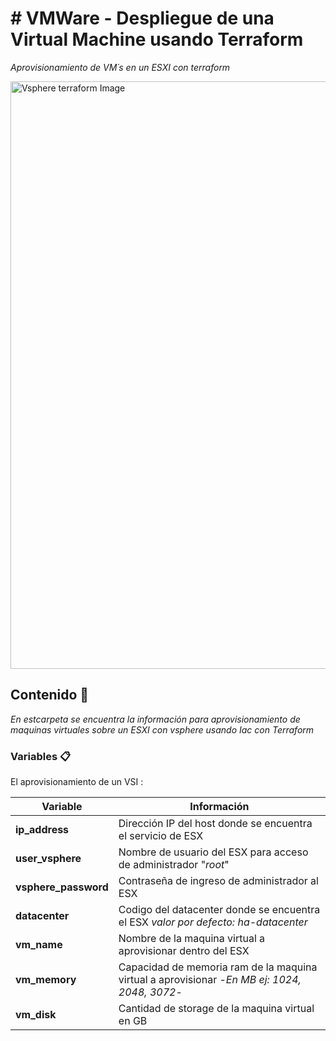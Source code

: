 # # VMWare - Despliegue de una Virtual Machine usando Terraform

_Aprovisionamiento de VM´s en un ESXI con terraform_

<img width="940" alt="Vsphere terraform Image" src="images/vsphere_terraform.jpg">

## Contenido 🚀
_En estcarpeta se encuentra la información para aprovisionamiento de maquinas virtuales sobre un ESXI con vsphere usando Iac con Terraform_


### Variables 📋

El aprovisionamiento de un VSI :

| Variable | Información |
| ------------- | ------------- |
| **ip_address**  | Dirección IP del host donde se encuentra el servicio de ESX |
| **user_vsphere**  | Nombre de usuario del ESX para acceso de administrador "*root*" |
| **vsphere_password**  | Contraseña de ingreso de administrador al ESX |
| **datacenter**  | Codigo del datacenter donde se encuentra el ESX *valor por defecto: ha-datacenter* |
| **vm_name**  | Nombre de la maquina virtual a aprovisionar dentro del ESX |
| **vm_memory**  | Capacidad de memoria ram de la maquina virtual a aprovisionar -*En MB ej: 1024, 2048, 3072*- |
| **vm_disk**  | Cantidad de storage de la maquina virtual en GB |

